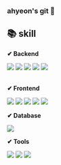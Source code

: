 ### ahyeon's git 👋


## 📚 skill
<p><strong>✔ Backend</strong></p>
  <div>
    <img src="https://img.shields.io/badge/java-%23ED8B00?style=for-the-badge&logo=openjdk&logoColor=white">
    <img src="https://img.shields.io/badge/spring-6DB33F?style=for-the-badge&logo=spring&logoColor=white"> 
    <img src="https://img.shields.io/badge/Spring Boot-6DB33F?style=for-the-badge&logo=spring boot&logoColor=white"> 
    <img src="https://img.shields.io/badge/Spring Data JPA-2C2255?style=for-the-badge&logo=amazondocumentdb&logoColor=white">
    <img src="https://img.shields.io/badge/Thymeleaf-005F0F?style=for-the-badge&logo=Thymeleaf&logoColor=white">
  </div>
<br>
<p><strong>✔ Frontend</strong></p>
  <div>
    <img src="https://img.shields.io/badge/HTML-239120?style=for-the-badge&logo=html5&logoColor=white">
    <img src="https://img.shields.io/badge/CSS-239120?&style=for-the-badge&logo=css3&logoColor=white"> 
    <img src="https://img.shields.io/badge/JavaScript-F7DF1E?style=for-the-badge&logo=JavaScript&logoColor=white"> 
    <img src="https://img.shields.io/badge/Bootstrap-563D7C?style=for-the-badge&logo=bootstrap&logoColor=white"> 
    <img src="https://img.shields.io/badge/jQuery-0769AD?style=for-the-badge&logo=jquery&logoColor=white"> 
  </div>

<p><strong>✔ Database</strong></p>
  <div>
    <img src="https://img.shields.io/badge/oracle-F80000?style=for-the-badge&logo=oracle&logoColor=white">
  </div>

<p><strong>✔ Tools</strong></p>
  <div>
    <img src="https://img.shields.io/badge/STS 4.19.0-6DB33F?style=for-the-badge&logo=spring&logoColor=white">
    <img src="https://img.shields.io/badge/gradle 8.3-02303A?style=for-the-badge&logo=gradle&logoColor=white">
    <img src="https://img.shields.io/badge/github-181717?style=for-the-badge&logo=github&logoColor=white">
  </div>




<!--
**ahiivii/ahiivii** is a ✨ _special_ ✨ repository because its `README.md` (this file) appears on your GitHub profile.

Here are some ideas to get you started:

- 🔭 I’m currently working on ...
- 🌱 I’m currently learning ...
- 👯 I’m looking to collaborate on ...
- 🤔 I’m looking for help with ...
- 💬 Ask me about ...
- 📫 How to reach me: ...
- 😄 Pronouns: ...
- ⚡ Fun fact: ...
-->
